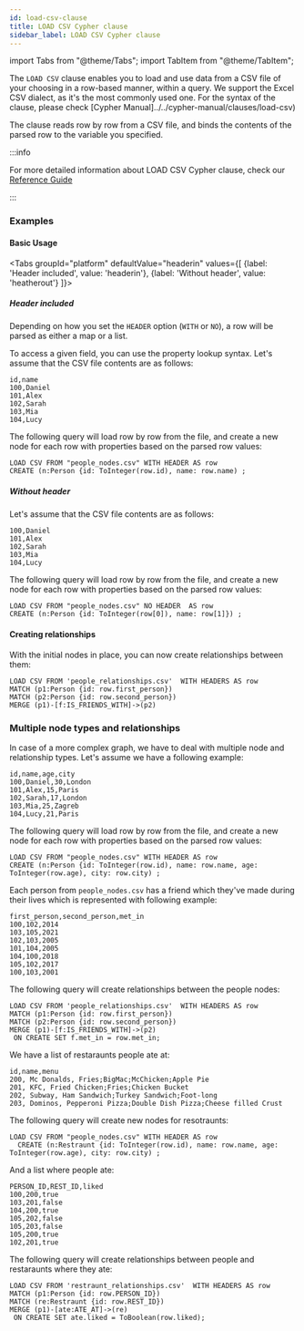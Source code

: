 ```yaml
---
id: load-csv-clause
title: LOAD CSV Cypher clause
sidebar_label: LOAD CSV Cypher clause
---
```


import Tabs from "@theme/Tabs";
import TabItem from "@theme/TabItem";

The `LOAD CSV` clause enables you to load and use data from a CSV file of your
choosing in a row-based manner, within a query. We support the Excel CSV dialect,
as it's the most commonly used one. For the syntax of the clause, please check [Cypher Manual]../../cypher-manual/clauses/load-csv)

The clause reads row by row from a CSV file, and binds the contents of the
parsed row to the variable you specified.

:::info

For more detailed information about LOAD CSV Cypher clause, check our [Reference Guide](../reference-guide/import-data/load-csv-clause)

:::


### Examples

#### Basic Usage

<Tabs
  groupId="platform"
  defaultValue="headerin"
  values={[
    {label: 'Header included', value: 'headerin'},
    {label: 'Without header', value: 'heatherout'}
  ]}>
  <TabItem value="headerin">

  ##### Header included

  Depending on how you set the `HEADER` option (`WITH` or `NO`), a row will
  be parsed as either a map or a list.

  To access a given field, you can use the property lookup syntax. Let's assume
  that the CSV file contents are as follows:

  ```csv
  id,name
  100,Daniel
  101,Alex
  102,Sarah
  103,Mia
  104,Lucy
  ```

  The following query will load row by row from the file, and create a new node
  for each row with properties based on the parsed row values:

  ```cypher
  LOAD CSV FROM "people_nodes.csv" WITH HEADER AS row
  CREATE (n:Person {id: ToInteger(row.id), name: row.name) ;
  ```
</TabItem>
<TabItem value='heatherout'>

  ##### Without header

  Let's assume that the CSV file contents are as follows:

  ```csv
  100,Daniel
  101,Alex
  102,Sarah
  103,Mia
  104,Lucy
  ```

  The following query will load row by row from the file, and create a new node
  for each row with properties based on the parsed row values:

  ```cypher
  LOAD CSV FROM "people_nodes.csv" NO HEADER  AS row
  CREATE (n:Person {id: ToInteger(row[0]), name: row[1]}) ;
  ```
</TabItem>
</Tabs>

#### Creating relationships

With the initial nodes in place, you can now create relationships between them: 

```cypher
LOAD CSV FROM 'people_relationships.csv'  WITH HEADERS AS row
MATCH (p1:Person {id: row.first_person})
MATCH (p2:Person {id: row.second_person})
MERGE (p1)-[f:IS_FRIENDS_WITH]->(p2)
```
### Multiple node types and relationships

In case of a more complex graph, we have to deal with multiple node and relationship types.
Let's assume we have a following example:

```csv
id,name,age,city
100,Daniel,30,London
101,Alex,15,Paris
102,Sarah,17,London
103,Mia,25,Zagreb
104,Lucy,21,Paris
```
The following query will load row by row from the file, and create a new node
for each row with properties based on the parsed row values:

  ```cypher
  LOAD CSV FROM "people_nodes.csv" WITH HEADER AS row
  CREATE (n:Person {id: ToInteger(row.id), name: row.name, age: ToInteger(row.age), city: row.city) ;
  ```

Each person from `people_nodes.csv` has a friend which they've made during their lives which is represented with following example:

```csv
first_person,second_person,met_in
100,102,2014
103,105,2021
102,103,2005
101,104,2005
104,100,2018
105,102,2017
100,103,2001
```

The following query will create relationships between the people nodes:

```cypher
LOAD CSV FROM 'people_relationships.csv'  WITH HEADERS AS row
MATCH (p1:Person {id: row.first_person})
MATCH (p2:Person {id: row.second_person})
MERGE (p1)-[f:IS_FRIENDS_WITH]->(p2)
 ON CREATE SET f.met_in = row.met_in;
```

We have a list of restaraunts people ate at:

```csv
id,name,menu
200, Mc Donalds, Fries;BigMac;McChicken;Apple Pie
201, KFC, Fried Chicken;Fries;Chicken Bucket
202, Subway, Ham Sandwich;Turkey Sandwich;Foot-long
203, Dominos, Pepperoni Pizza;Double Dish Pizza;Cheese filled Crust
```
The following query will create new nodes for resotraunts:

```csv
LOAD CSV FROM "people_nodes.csv" WITH HEADER AS row
  CREATE (n:Restraunt {id: ToInteger(row.id), name: row.name, age: ToInteger(row.age), city: row.city) ;
```

And a list where people ate:

```csv
PERSON_ID,REST_ID,liked
100,200,true
103,201,false
104,200,true
105,202,false
105,203,false
105,200,true
102,201,true
```

The following query will create relationships between people and restaraunts where they ate:

```cypher
LOAD CSV FROM 'restraunt_relationships.csv'  WITH HEADERS AS row
MATCH (p1:Person {id: row.PERSON_ID})
MATCH (re:Restraunt {id: row.REST_ID})
MERGE (p1)-[ate:ATE_AT]->(re)
 ON CREATE SET ate.liked = ToBoolean(row.liked);
```

